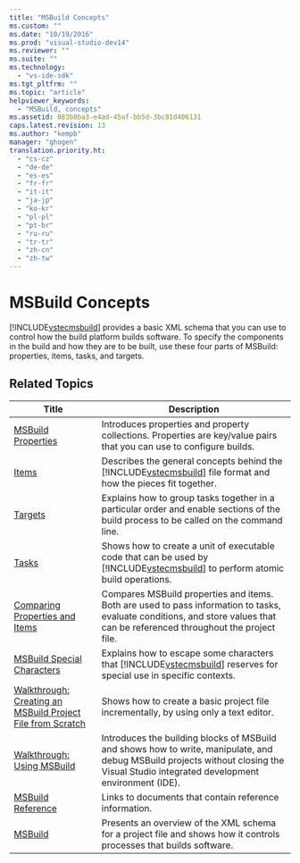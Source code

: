 ```yaml
---
title: "MSBuild Concepts"
ms.custom: ""
ms.date: "10/19/2016"
ms.prod: "visual-studio-dev14"
ms.reviewer: ""
ms.suite: ""
ms.technology: 
  - "vs-ide-sdk"
ms.tgt_pltfrm: ""
ms.topic: "article"
helpviewer_keywords: 
  - "MSBuild, concepts"
ms.assetid: 083b8ba3-e4ad-45af-bb5d-3bc81d406131
caps.latest.revision: 13
ms.author: "kempb"
manager: "ghogen"
translation.priority.ht: 
  - "cs-cz"
  - "de-de"
  - "es-es"
  - "fr-fr"
  - "it-it"
  - "ja-jp"
  - "ko-kr"
  - "pl-pl"
  - "pt-br"
  - "ru-ru"
  - "tr-tr"
  - "zh-cn"
  - "zh-tw"
---
```

# MSBuild Concepts
[!INCLUDE[vstecmsbuild](../extensibility-internals/includes/vstecmsbuild_md.md)] provides a basic XML schema that you can use to control how the build platform builds software. To specify the components in the build and how they are to be built, use these four parts of MSBuild: properties, items, tasks, and targets.  
  
## Related Topics  
  
|Title|Description|  
|-----------|-----------------|  
|[MSBuild Properties](https://www.microsoftonedoc.com/#/organizations/e6f6a65cf14f462597b64ac058dbe1d0/projects/3fedad16-eaf1-41a6-8f96-0c1949c68f32/containers/a3daf831-1c5f-4bbe-964d-503870caf874/tocpaths/ee3538c5-0d7d-4c18-a1d7-edf460cd1c8a/locales/en-US)|Introduces properties and property collections. Properties are key/value pairs that you can use to configure builds.|  
|[Items](../reference/msbuild-items.md)|Describes the general concepts behind the [!INCLUDE[vstecmsbuild](../extensibility-internals/includes/vstecmsbuild_md.md)] file format and how the pieces fit together.|  
|[Targets](../reference/msbuild-targets.md)|Explains how to group tasks together in a particular order and enable sections of the build process to be called on the command line.|  
|[Tasks](../reference/msbuild-tasks.md)|Shows how to create a unit of executable code that can be used by [!INCLUDE[vstecmsbuild](../extensibility-internals/includes/vstecmsbuild_md.md)] to perform atomic build operations.|  
|[Comparing Properties and Items](../reference/comparing-properties-and-items.md)|Compares MSBuild properties and items. Both are used to pass information to tasks, evaluate conditions, and store values that can be referenced throughout the project file.|  
|[MSBuild Special Characters](../reference/msbuild-special-characters.md)|Explains how to escape some characters that [!INCLUDE[vstecmsbuild](../extensibility-internals/includes/vstecmsbuild_md.md)] reserves for special use in specific contexts.|  
|[Walkthrough: Creating an MSBuild Project File from Scratch](../reference/walkthrough--creating-an-msbuild-project-file-from-scratch.md)|Shows how to create a basic project file incrementally, by using only a text editor.|  
|[Walkthrough: Using MSBuild](../reference/walkthrough--using-msbuild.md)|Introduces the building blocks of MSBuild and shows how to write, manipulate, and debug MSBuild projects without closing the Visual Studio integrated development environment (IDE).|  
|[MSBuild Reference](../reference/msbuild-reference.md)|Links to documents that contain reference information.|  
|[MSBuild](https://www.microsoftonedoc.com/#/organizations/e6f6a65cf14f462597b64ac058dbe1d0/projects/3fedad16-eaf1-41a6-8f96-0c1949c68f32/containers/a3daf831-1c5f-4bbe-964d-503870caf874/tocpaths/d920ff78-3d00-482b-80a5-743ae3c8ab10/locales/en-US)|Presents an overview of the XML schema for a project file and shows how it controls processes that builds software.|